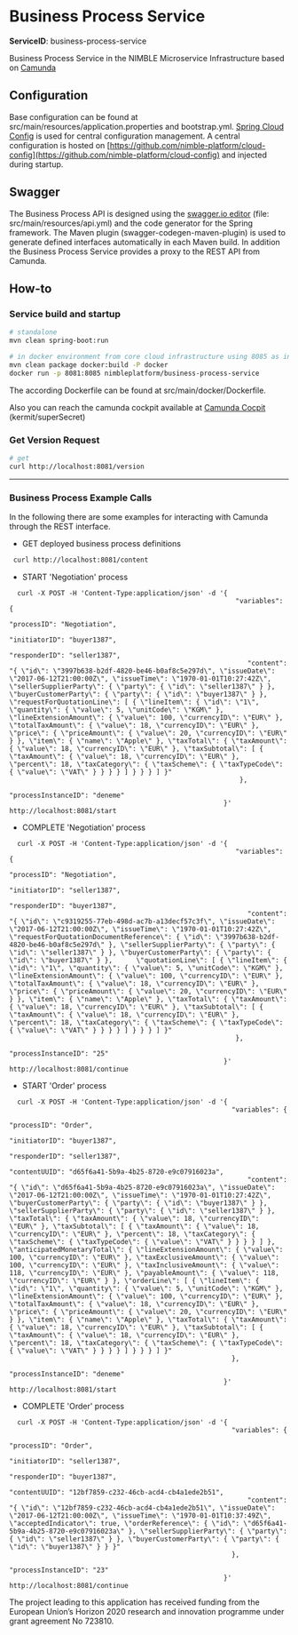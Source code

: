 # Business Process Service
**ServiceID**: business-process-service

Business Process Service in the NIMBLE Microservice Infrastructure based on [Camunda](https://camunda.org/)
  
## Configuration

Base configuration can be found at src/main/resources/application.properties and bootstrap.yml.
[Spring Cloud Config](https://cloud.spring.io/spring-cloud-config/) is used for central configuration management. A central configuration is hosted on [https://github.com/nimble-platform/cloud-config](https://github.com/nimble-platform/cloud-config)
and injected during startup.

## Swagger

The Business Process API is designed using the [swagger.io editor](http://editor.swagger.io) (file: src/main/resources/api.yml) and the code generator for the Spring framework. 
The Maven plugin (swagger-codegen-maven-plugin) is used to generate defined interfaces automatically in each Maven build.
In addition the Business Process Service provides a proxy to the REST API from Camunda.

## How-to

### Service build and startup

 ```bash
 # standalone
 mvn clean spring-boot:run
 
 # in docker environment from core cloud infrastructure using 8085 as internal port
 mvn clean package docker:build -P docker
 docker run -p 8081:8085 nimbleplatform/business-process-service
 ```
 The according Dockerfile can be found at src/main/docker/Dockerfile.

 Also you can reach the camunda cockpit available at [Camunda Cocpit](http://localhost:8081/app/cockpit/default/) (kermit/superSecret)
 
### Get Version Request
 ```bash
 # get
 curl http://localhost:8081/version
  ```
 ---
 
### Business Process Example Calls

In the following there are some examples for interacting with Camunda through the REST interface.
* GET deployed business process definitions
````bash
 curl http://localhost:8081/content
````
* START 'Negotiation' process 
````
  curl -X POST -H 'Content-Type:application/json' -d '{
                                                      	 "variables": {
                                                            "processID": "Negotiation",
                                                            "initiatorID": "buyer1387",
                                                            "responderID": "seller1387",
                                                            "content": "{ \"id\": \"3997b638-b2df-4820-be46-b0af8c5e297d\", \"issueDate\": \"2017-06-12T21:00:00Z\", \"issueTime\": \"1970-01-01T10:27:42Z\", \"sellerSupplierParty\": { \"party\": { \"id\": \"seller1387\" } }, \"buyerCustomerParty\": { \"party\": { \"id\": \"buyer1387\" } },      \"requestForQuotationLine\": [ { \"lineItem\": { \"id\": \"1\", \"quantity\": { \"value\": 5, \"unitCode\": \"KGM\" }, \"lineExtensionAmount\": { \"value\": 100, \"currencyID\": \"EUR\" }, \"totalTaxAmount\": { \"value\": 18, \"currencyID\": \"EUR\" }, \"price\": { \"priceAmount\": { \"value\": 20, \"currencyID\": \"EUR\" } }, \"item\": { \"name\": \"Apple\" }, \"taxTotal\": { \"taxAmount\": { \"value\": 18, \"currencyID\": \"EUR\" }, \"taxSubtotal\": [ { \"taxAmount\": { \"value\": 18, \"currencyID\": \"EUR\" }, \"percent\": 18, \"taxCategory\": { \"taxScheme\": { \"taxTypeCode\": { \"value\": \"VAT\" } } } } ] } } } ] }"
                                                          },
                                                          "processInstanceID": "deneme"
                                                      }' http://localhost:8081/start 
````
* COMPLETE 'Negotiation' process 
````
  curl -X POST -H 'Content-Type:application/json' -d '{
                                                      	 "variables": {
                                                            "processID": "Negotiation",
                                                            "initiatorID": "seller1387",
                                                            "responderID": "buyer1387",
                                                            "content": "{ \"id\": \"c9319255-77eb-498d-ac7b-a13decf57c3f\", \"issueDate\": \"2017-06-12T21:00:00Z\", \"issueTime\": \"1970-01-01T10:27:42Z\", \"requestForQuotationDocumentReference\": { \"id\": \"3997b638-b2df-4820-be46-b0af8c5e297d\" }, \"sellerSupplierParty\": { \"party\": { \"id\": \"seller1387\" } }, \"buyerCustomerParty\": { \"party\": { \"id\": \"buyer1387\" } },      \"quotationLine\": [ { \"lineItem\": { \"id\": \"1\", \"quantity\": { \"value\": 5, \"unitCode\": \"KGM\" }, \"lineExtensionAmount\": { \"value\": 100, \"currencyID\": \"EUR\" }, \"totalTaxAmount\": { \"value\": 18, \"currencyID\": \"EUR\" }, \"price\": { \"priceAmount\": { \"value\": 20, \"currencyID\": \"EUR\" } }, \"item\": { \"name\": \"Apple\" }, \"taxTotal\": { \"taxAmount\": { \"value\": 18, \"currencyID\": \"EUR\" }, \"taxSubtotal\": [ { \"taxAmount\": { \"value\": 18, \"currencyID\": \"EUR\" }, \"percent\": 18, \"taxCategory\": { \"taxScheme\": { \"taxTypeCode\": { \"value\": \"VAT\" } } } } ] } } } ] }"
                                                         },
                                                         "processInstanceID": "25"
                                                      }' http://localhost:8081/continue 
````
* START 'Order' process 
````
  curl -X POST -H 'Content-Type:application/json' -d '{
                                                      	"variables": {
                                                      		"processID": "Order",
                                                      		"initiatorID": "buyer1387",
                                                      		"responderID": "seller1387",
                                                      		"contentUUID": "d65f6a41-5b9a-4b25-8720-e9c07916023a",
                                                      		"content": "{ \"id\": \"d65f6a41-5b9a-4b25-8720-e9c07916023a\", \"issueDate\": \"2017-06-12T21:00:00Z\", \"issueTime\": \"1970-01-01T10:27:42Z\", \"buyerCustomerParty\": { \"party\": { \"id\": \"buyer1387\" } }, \"sellerSupplierParty\": { \"party\": { \"id\": \"seller1387\" } }, \"taxTotal\": { \"taxAmount\": { \"value\": 18, \"currencyID\": \"EUR\" }, \"taxSubtotal\": [ { \"taxAmount\": { \"value\": 18, \"currencyID\": \"EUR\" }, \"percent\": 18, \"taxCategory\": { \"taxScheme\": { \"taxTypeCode\": { \"value\": \"VAT\" } } } } ] }, \"anticipatedMonetaryTotal\": { \"lineExtensionAmount\": { \"value\": 100, \"currencyID\": \"EUR\" }, \"taxExclusiveAmount\": { \"value\": 100, \"currencyID\": \"EUR\" }, \"taxInclusiveAmount\": { \"value\": 118, \"currencyID\": \"EUR\" }, \"payableAmount\": { \"value\": 118, \"currencyID\": \"EUR\" } }, \"orderLine\": [ { \"lineItem\": { \"id\": \"1\", \"quantity\": { \"value\": 5, \"unitCode\": \"KGM\" }, \"lineExtensionAmount\": { \"value\": 100, \"currencyID\": \"EUR\" }, \"totalTaxAmount\": { \"value\": 18, \"currencyID\": \"EUR\" }, \"price\": { \"priceAmount\": { \"value\": 20, \"currencyID\": \"EUR\" } }, \"item\": { \"name\": \"Apple\" }, \"taxTotal\": { \"taxAmount\": { \"value\": 18, \"currencyID\": \"EUR\" }, \"taxSubtotal\": [ { \"taxAmount\": { \"value\": 18, \"currencyID\": \"EUR\" }, \"percent\": 18, \"taxCategory\": { \"taxScheme\": { \"taxTypeCode\": { \"value\": \"VAT\" } } } } ] } } } ] }"
                                                      	},
                                                      	"processInstanceID": "deneme"
                                                      }' http://localhost:8081/start 
````
* COMPLETE 'Order' process 
````
  curl -X POST -H 'Content-Type:application/json' -d '{
                                                      	"variables": {
                                                      		"processID": "Order",
                                                      		"initiatorID": "seller1387",
                                                      		"responderID": "buyer1387",
                                                      		"contentUUID": "12bf7859-c232-46cb-acd4-cb4a1ede2b51",
                                                      		"content": "{ \"id\": \"12bf7859-c232-46cb-acd4-cb4a1ede2b51\", \"issueDate\": \"2017-06-12T21:00:00Z\", \"issueTime\": \"1970-01-01T10:37:49Z\", \"acceptedIndicator\": true, \"orderReference\": { \"id\": \"d65f6a41-5b9a-4b25-8720-e9c07916023a\" }, \"sellerSupplierParty\": { \"party\": { \"id\": \"seller1387\" } }, \"buyerCustomerParty\": { \"party\": { \"id\": \"buyer1387\" } } }"
                                                      	},
                                                      	"processInstanceID": "23"
                                                      }' http://localhost:8081/continue 
````
<!-- 
* GET Engines 
```bash
 curl http://localhost:8081/rest/engine/
```
* GET list of process definitions of engine "default" 
```bash
 curl http://localhost:8081/rest/engine/default/process-definition/
```
* GET process definition of "Sample" 
```bash
 curl http://localhost:8081/rest/engine/default/process-definition/key/Sample/
```
* START 'Sample' process (without parameters) 
```bash
 curl -X POST -H 'Content-Type:application/json' -d '{"variables": {}, "businessKey" : ""}' http://localhost:8081/rest/engine/default/process-definition/key/Sample/start
```
* START 'Order' process (with parameters). In return get the process instance id
```bash
 curl -X POST -H 'Content-Type:application/json' -d '{"variables": {"buyer": {"value":"myBuyer","type":"String"}, "seller":{"value":"mySeller","type":"String"}, "order":{"value":"<Order><item>myProduct</item></Order>","type":"String"}}, "businessKey" : ""}' http://localhost:8081/rest/engine/default/process-definition/key/Order/start
```
* GET the active (waiting) task information (including the task id) for a specific process instance
```bash
 curl http://localhost:8081/rest/engine/default/task?processInstanceId={processInstanceId}
```
* COMPLETE a task of the process instance
```bash
 curl -X POST -H 'Content-Type:application/json' -d '{"variables": {"orderResponse":{"value":"<OrderResponse><item>approved</item></OrderResponse>","type":"String"}}, "businessKey" : ""}' http://localhost:8081/rest/engine/default/task/{taskId}/complete 
```
-->
 
The project leading to this application has received funding from the European Union’s Horizon 2020 research and innovation programme under grant agreement No 723810.

